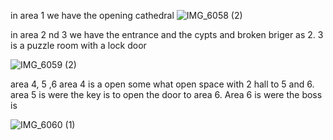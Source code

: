 in area 1 we have the opening cathedral
![IMG_6058 (2)](https://github.com/user-attachments/assets/700c299f-553a-4298-b77b-c424bfe8bd8b)

in area 2 nd 3 we have the entrance and the cypts and broken briger as 2. 3 is a puzzle room with a lock door

![IMG_6059 (2)](https://github.com/user-attachments/assets/e605781d-f11f-48bb-bc10-ec6bf3f0bbd7)

area  4, 5 ,6 area 4 is a open some what open space with 2 hall to 5 and 6. area 5 is were the key is to open the door to area 6. Area 6 is were the boss is

![IMG_6060 (1)](https://github.com/user-attachments/assets/287d6e99-9b5f-4ecf-ad37-0474f81df871)
